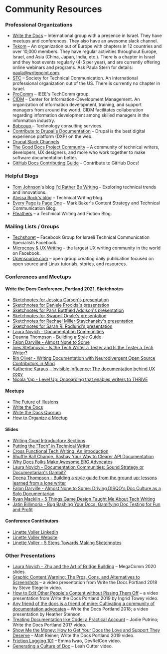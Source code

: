 # Community Resources
 
### Professional Organizations
* [Write the Docs](https://www.writethedocs.org) &ndash; International group with a presence in Israel. They have meetups and conferences. They also have an awesome slack channel. 
* [Tekom](https://www.technical-communication.org) &ndash; An organization out of Europe with chapters in 12 countries and over 10,000 members. They have regular activities throughout Europe, Israel, and Asia (China, Japan, India, etc.). There is a chapter in Israel and they host events regularly (4-5 per year), and are currently offering online webinars and programs. Ask Paula Stern for details: paula@writepoint.com.
* [STC](https://www.stc.org/) &ndash; Society for Technical Communication. An international professional organization out of the US. There is currently no chapter in Israel.  
* [ProComm](https://procomm.ieee.org/) &ndash; IEEE's TechComm group.  
* [CIDM](https://www.infomanagementcenter.com/) &ndash; Center for Information-Development Management. An organization of information development, training, and support managers from around the world. CIDM facilitates collaboration regarding information development among skilled managers in the information industry.  
* [Bobcoup ](https://bocoup.com/services) &ndash; Technology consulting services.  
* [Contribute to Drupal's Documentation](https://www.drupal.org/community/contributor-guide/contribution-areas/documentation) &ndash; Drupal is the best digital experience platform (DXP) on the web.  
* [Drupal Slack Channels](https://www.drupal.org/community/contributor-guide/reference-information/talk/tools/slack)  
* [The Good Docs Project Community](https://thegooddocsproject.dev/community/) &ndash; A community of technical writers, developers, UX designers, and more who work together to make software documentation better.  
* [GitHub Docs Contributing Guide](https://github.com/github/docs/blob/main/CONTRIBUTING.md#reviewing) &ndash; Contribute to GitHub Docs!  

### Helpful Blogs
* [Tom Johnson](https://www.linkedin.com/in/ACoAAABKbO4BhPgNXb4ZLwyR51SNF-BUvO0Ijzo/)'s blog [I'd Rather Be Writing](https://idratherbewriting.com/) &ndash; Exploring technical trends and innovations.  
* [Alyssa Rock's blog](https://alyssarock.pro/?page_id=110) &ndash; Technical Writing blog.    
* [Every Page is Page One](https://everypageispageone.com/) &ndash; Mark Baker's Content Strategy and Technical Communication Blog.  
* [Ffeathers](https://ffeathers.wordpress.com/) &ndash; a Technical Writing and Fiction Blog. 

### Mailing Lists / Groups
* [Techshoret](https://www.facebook.com/groups/techshoret) &ndash; Facebook Group for Israeli Technical Communication Specialists Facebook.  
* [Microcopy & UX Writing](https://www.facebook.com/groups/microcopy) &ndash; the largest UX writing community in the world on Facebook.  
* [Opensource.com](https://opensource.com/about) &ndash; open group creating daily publication focused on open source and Linux tutorials, stories, and resources.  

### Conferences and Meetups
#### Write the Docs Conference, Portland 2021. Sketchnotes
* [Sketchnotes for Jessica Garson's presentation](https://twitter.com/writethedocs/status/1386733059383431172)  
* [Sketchnotes for Daniele Procida's presentation](https://twitter.com/writethedocs/status/1386745642362490885)  
* [Sketchnotes for Paris Buttfield Addison's presentation](https://twitter.com/writethedocs/status/1386822901345787909?s=20)  
* [Sketchnotes for Swapnil Ogale's presentation](https://twitter.com/writethedocs/status/1386813086791831563)  
* [Sketchnotes for Rachael Miller Stavchansky's presentation](https://twitter.com/writethedocs/status/1386799496965861379?s=20)  
* [Sketchnotes for Sarah R. Rodlund's presentation](https://twitter.com/writethedocs/status/1386788675741122564)  
* [Laura Novich - Documentation Communities](https://twitter.com/writethedocs/status/1387081102578307074)  
* [Deanna Thompson - Building a Style Guide](https://twitter.com/writethedocs/status/1387090917463498752?s=20)  
* [Falon Darville - Almost None to Some](https://twitter.com/writethedocs/status/1387104507134312453/photo/1)  
* [Ines Stefanovic - Is the Tech Writer a Tester and Is the Tester a Tech Writer?](https://twitter.com/writethedocs/status/1387116334849265666/photo/1)  
* [Rin Oliver - Writing Documentation with Neurodivergent Open Source Contributors in Mind](https://twitter.com/writethedocs/status/1387149805672075269?s=20)  
* [Katherine Karaus - Invisible Influence: The documentation behind UX copy](https://twitter.com/writethedocs/status/1387161633294745601?s=20)  
* [Nicola Yap - Level Up: Onboarding that enables writers to THRIVE](https://twitter.com/writethedocs/status/1387172957991051265?s=20)  

#### Meetups
* [The Future of Illusions](https://www.meetup.com/virtual-write-the-docs-east-coast-quorum/events/277740846/)  
* [Write the Docs](https://www.meetup.com/Write-the-Docs-Atlanta/)  
* [Write the Docs Quorum](https://github.com/write-the-docs-quorum/quorum-meetups)  
* [How to Organize a Meetup](https://github.com/write-the-docs-quorum/quorum-meetups/blob/main/meetup-organizing.md)  

#### Slides
* [Writing Good Introductory Sections](https://docs.google.com/document/d/14XAlBbUX6w8-r77F_b8Ey6rltEOUzv0Ku676-iFOZ8Q/edit#heading=h.m6hi8773cc73)  
* [Putting the “Tech” in Technical Writer](https://drive.google.com/file/d/1HIMf_4Ce-vkTH1lVbeN1eDRyAcTObG4k/view)  
* [Cross Functional Tech Writing: An Introduction](https://onedrive.live.com/view.aspx?resid=540B7C792FBC5767!17326&ithint=file%2cpptx&authkey=!AJKvuEI_Mmnuryo)  
* [Shuffle Ball Change. Sashay Your Way to Clearer API Documentation](http://slides.com/rstav/wtd2021)  
* [Why Docs Folks Make Awesome ERG Advocates](https://docs.google.com/presentation/d/1GyVpGAfzh3ZqT5nD3u3OsxByZzFXnH9EUhiaCHgIT1g/edit#slide=id.p)  
* [Laura Novich - Documentation Communities: Sound Strategy or Documentarian's Gambit?](https://www.slideshare.net/lauranovich/documentation-communities-sound-strategy-or-documentarians-gambit)  
* [Deena Thompson - Building a style guide from the ground up: lessons learned from a lone writer](https://docs.google.com/presentation/d/1WPPUtZW5NFjrddQT6nWPGdl7E0SmPHd7-pXwn3WVeUc/edit#slide=id.gc6f73a04f_0_0)  
* [Falon Darville - Almost None to Some: Driving DISQO's Doc Culture as a Solo Documentarian](https://docs.google.com/presentation/d/1OWUHliM2X155i4I3txvFqWS3ioD3EC_nxezY5jp3F-A/edit)  
* [Ryan Macklin - 5 Things Game Design Taught Me About Tech Writing](https://docs.google.com/presentation/d/1J_1U9ea9uuyHldAL9ntjzD_O7FjQ1xJPdtuF2_EO92U/edit#slide=id.p)  
* [Jatin Billimoria - Bug Bashing Your Docs: Gamifying Doc Testing for Fun and Profit](https://docs.google.com/presentation/d/1oE0FHNLxf78c0wxIG7-80R8MHFINtY4vwrHRaHm7a4c/edit#slide=id.p)  
 
#### Conference Contributors  
 
* [Linette Voller LinkedIn](https://www.linkedin.com/posts/linettevoller_documentation-sketchnotes-techwriting-activity-6792772202421993472-qImC/)  
* [Linette Voller Website](https://linettevoller.com/)  
* [Linette Voller - 5 Steps Towards Making Sketchnotes](https://www.youtube.com/watch?v=uF0XAuQmfdM)  

### Other Presentations  
* [Laura Novich - Zhu and the Art of Bridge Building](https://www.slideshare.net/lauranovich/zhu-and-the-art-of-bridge-building) &ndash; MegaComm 2020 slides.  
* [Graphic Content Warning: The Pros, Cons, and Alternatives to Screenshots](https://www.writethedocs.org/videos/portland/2018/graphic-content-warning-the-pros-cons-and-alternatives-to-screenshots-steve-stegelin/) &ndash; a video presentation from Write the Docs Portland 2018 by Steve Stegelin video.  
* [How to Edit Other People's Content without Pissing Them Off](https://www.writethedocs.org/videos/portland/2019/how-to-edit-other-peoples-content-without-pissing-them-off-ingrid-towey/) &ndash; a video presentation from Write the Docs Portland 2019 by Ingrid Towey video.  
* [Any friend of the docs is a friend of mine: Cultivating a community of documentation advocates](https://www.writethedocs.org/videos/portland/2019/any-friend-of-the-docs-is-a-friend-of-mine-cultivating-a-community-of-documentation-advocates-heather-stenson/) &ndash; Write the Docs Portland 2018; a video presentation by Heather Stenson.    
* [Treating Documentation like Code: a Practical Account](https://www.youtube.com/watch?v=Mzu-c-FoOdw) &ndash; Jodie Putrino; Write the Docs Portland 2017 video.  
* [Show Me the Money: How to Get Your Docs the Love and Support They Deserve](https://www.youtube.com/watch?v=8ZPUOwBIi3g) &ndash; Matt Reiner; Write the Docs Portland 2019 video.  
* [Friction Logging 101](https://www.youtube.com/watch?v=765wLWVcyS0) &ndash; Emma Iwao, DevRelCon video.  
* [Generating a Culture of Doc](https://www.youtube.com/watch?v=v41nPTpXnHQ&list=PLmV2D6sIiX3UpQFzAIWh-_gsUTGCCtFIj&index=4) &ndash; Leah Cutter video.  



